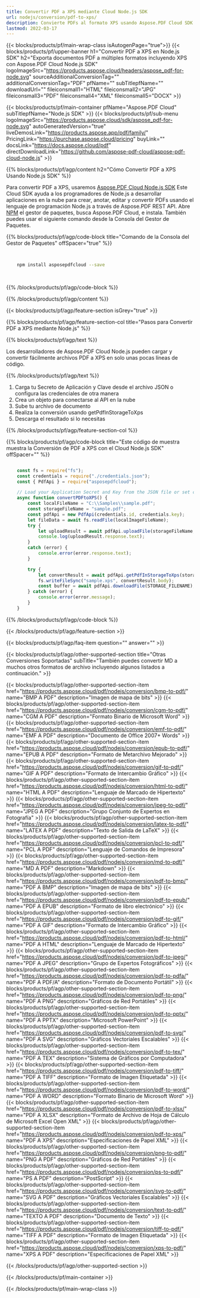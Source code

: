 ```yaml
---
title: Convertir PDF a XPS mediante Cloud Node.js SDK
url: nodejs/conversion/pdf-to-xps/
description: Convierte PDFs al formato XPS usando Aspose.PDF Cloud SDK para Node.js. Mantén la integridad del diseño.
lastmod: 2022-03-17
---
```


{{< blocks/products/pf/main-wrap-class isAutogenPage="true">}}
{{< blocks/products/pf/upper-banner h1="Convertir PDF a XPS en Node.js SDK" h2="Exporta documentos PDF a múltiples formatos incluyendo XPS con Aspose.PDF Cloud Node.js SDK" logoImageSrc="https://products.aspose.cloud/headers/aspose_pdf-for-node.svg" sourceAdditionalConversionTag="" additionalConversionTag="PDF" pfName="" subTitlepfName="" downloadUrl="" fileiconsmall1="HTML" fileiconsmall2="JPG" fileiconsmall3="PDF" fileiconsmall4="XML" fileiconsmall5="DOCX" >}}

{{< blocks/products/pf/main-container pfName="Aspose.PDF Cloud" subTitlepfName="Node.js SDK" >}}
{{< blocks/products/pf/sub-menu logoImageSrc="https://products.aspose.cloud/sdk/aspose_pdf-for-node.svg"
autoGeneratedVersion="true"
liveDemosLink="https://products.aspose.app/pdf/family/" PricingLink="https://purchase.aspose.cloud/pricing" buyLink="" docsLink="https://docs.aspose.cloud/pdf"  directDownloadLink="https://github.com/aspose-pdf-cloud/aspose-pdf-cloud-node.js" >}}

{{% blocks/products/pf/agp/content h2="Cómo Convertir PDF a XPS Usando Node.js SDK" %}}

Para convertir PDF a XPS, usaremos
[Aspose.PDF Cloud Node.js SDK](https://products.aspose.cloud/pdf/nodejs/)
Este Cloud SDK ayuda a los programadores de Node.js a desarrollar aplicaciones en la nube para crear, anotar, editar y convertir PDFs usando el lenguaje de programación Node.js a través de Aspose.PDF REST API. Abre
[NPM](https://www.npmjs.com/package/asposepdfcloud)
el gestor de paquetes, busca
Aspose.PDF Cloud,
e instala. También puedes usar el siguiente comando desde la Consola del Gestor de Paquetes.

{{% blocks/products/pf/agp/code-block title="Comando de la Consola del Gestor de Paquetes" offSpacer="true" %}}

```bash

     
    npm install asposepdfcloud --save
     
     

```

{{% /blocks/products/pf/agp/code-block %}}

{{% /blocks/products/pf/agp/content %}}

{{< blocks/products/pf/agp/feature-section isGrey="true" >}}

{{% blocks/products/pf/agp/feature-section-col title="Pasos para Convertir PDF a XPS mediante Node.js" %}}

{{% blocks/products/pf/agp/text %}}

Los desarrolladores de Aspose.PDF Cloud Node.js pueden cargar y convertir fácilmente archivos PDF a XPS en solo unas pocas líneas de código.

{{% /blocks/products/pf/agp/text %}}

1. Carga tu Secreto de Aplicación y Clave desde el archivo JSON o configura las credenciales de otra manera
1. Crea un objeto para conectarse al API en la nube
1. Sube tu archivo de documento
1. Realiza la conversión usando getPdfInStorageToXps
1. Descarga el resultado si lo necesitas

{{% /blocks/products/pf/agp/feature-section-col %}}


{{% blocks/products/pf/agp/code-block title="Este código de muestra muestra la Conversión de PDF a XPS con el Cloud Node.js SDK" offSpacer="" %}}

```js

    const fs = require("fs");
    const credentials = require("./credentials.json");
    const { PdfApi } = require("asposepdfcloud");

    // Load your Application Secret and Key from the JSON file or set credentials in another way
    async function convertPDFtoXPS() {
        const localFileName = "C:\\Samples\\sample.pdf";
        const storageFileName = "sample.pdf";
        const pdfApi = new PdfApi(credentials.id, credentials.key);
        let fileData = await fs.readFile(localImageFileName);
        try {
            let uploadResult = await pdfApi.uploadFile(storageFileName, fileData);
            console.log(uploadResult.response.text);
        }
        catch (error) {
            console.error(error.response.text);
        }

        try {
            let convertResult = await pdfApi.getPdfInStorageToXps(storageFileName + "1");
            fs.writeFileSync("sample.xps", convertResult.body);
            const buffer = await pdfApi.downloadFile(STORAGE_FILENAME);
        } catch (error) {
            console.error(error.message);
        }
    }
```

{{% /blocks/products/pf/agp/code-block %}}

{{< /blocks/products/pf/agp/feature-section >}}

{{< blocks/products/pf/agp/faq-item question="" answer="" >}}

{{< blocks/products/pf/agp/other-supported-section title="Otras Conversiones Soportadas" subTitle="También puedes convertir MD a muchos otros formatos de archivo incluyendo algunos listados a continuación." >}}

{{< blocks/products/pf/agp/other-supported-section-item href="https://products.aspose.cloud/pdf/nodejs/conversion/bmp-to-pdf/" name="BMP A PDF" description="Imagen de mapa de bits" >}}
{{< blocks/products/pf/agp/other-supported-section-item href="https://products.aspose.cloud/pdf/nodejs/conversion/cgm-to-pdf/" name="CGM A PDF" description="Formato Binario de Microsoft Word" >}}
{{< blocks/products/pf/agp/other-supported-section-item href="https://products.aspose.cloud/pdf/nodejs/conversion/emf-to-pdf/" name="EMF A PDF" description="Documento de Office 2007+ Words" >}}
{{< blocks/products/pf/agp/other-supported-section-item href="https://products.aspose.cloud/pdf/nodejs/conversion/epub-to-pdf/" name="EPUB A PDF" description="Formato de Metarchivo Mejorado" >}}
{{< blocks/products/pf/agp/other-supported-section-item href="https://products.aspose.cloud/pdf/nodejs/conversion/gif-to-pdf/" name="GIF A PDF" description="Formato de Intercambio Gráfico" >}}
{{< blocks/products/pf/agp/other-supported-section-item href="https://products.aspose.cloud/pdf/nodejs/conversion/html-to-pdf/" name="HTML A PDF" description="Lenguaje de Marcado de Hipertexto" >}}
{{< blocks/products/pf/agp/other-supported-section-item href="https://products.aspose.cloud/pdf/nodejs/conversion/jpeg-to-pdf/" name="JPEG A PDF" description="Grupo Conjunto de Expertos en Fotografía" >}}
{{< blocks/products/pf/agp/other-supported-section-item href="https://products.aspose.cloud/pdf/nodejs/conversion/latex-to-pdf/" name="LATEX A PDF" description="Texto de Salida de LaTeX" >}}
{{< blocks/products/pf/agp/other-supported-section-item href="https://products.aspose.cloud/pdf/nodejs/conversion/pcl-to-pdf/" name="PCL A PDF" description="Lenguaje de Comandos de Impresora" >}}
{{< blocks/products/pf/agp/other-supported-section-item href="https://products.aspose.cloud/pdf/nodejs/conversion/md-to-pdf/" name="MD A PDF" description="Markdown" >}}
{{< blocks/products/pf/agp/other-supported-section-item href="https://products.aspose.cloud/pdf/nodejs/conversion/pdf-to-bmp/" name="PDF A BMP" description="Imagen de mapa de bits" >}}
{{< blocks/products/pf/agp/other-supported-section-item href="https://products.aspose.cloud/pdf/nodejs/conversion/pdf-to-epub/" name="PDF A EPUB" description="Formato de libro electrónico" >}}
{{< blocks/products/pf/agp/other-supported-section-item href="https://products.aspose.cloud/pdf/nodejs/conversion/pdf-to-gif/" name="PDF A GIF" description="Formato de Intercambio Gráfico" >}}
{{< blocks/products/pf/agp/other-supported-section-item href="https://products.aspose.cloud/pdf/nodejs/conversion/pdf-to-html/" name="PDF A HTML" description="Lenguaje de Marcado de Hipertexto" >}}
{{< blocks/products/pf/agp/other-supported-section-item href="https://products.aspose.cloud/pdf/nodejs/conversion/pdf-to-jpeg/" name="PDF A JPEG" description="Grupo de Expertos Fotográficos" >}}
{{< blocks/products/pf/agp/other-supported-section-item href="https://products.aspose.cloud/pdf/nodejs/conversion/pdf-to-pdfa/" name="PDF A PDF/A" description="Formato de Documento Portátil" >}}
{{< blocks/products/pf/agp/other-supported-section-item href="https://products.aspose.cloud/pdf/nodejs/conversion/pdf-to-png/" name="PDF A PNG" description="Gráficos de Red Portátiles" >}}
{{< blocks/products/pf/agp/other-supported-section-item href="https://products.aspose.cloud/pdf/nodejs/conversion/pdf-to-pptx/" name="PDF A PPTX" description="Microsoft PowerPoint" >}}
{{< blocks/products/pf/agp/other-supported-section-item href="https://products.aspose.cloud/pdf/nodejs/conversion/pdf-to-svg/" name="PDF A SVG" description="Gráficos Vectoriales Escalables" >}}
{{< blocks/products/pf/agp/other-supported-section-item href="https://products.aspose.cloud/pdf/nodejs/conversion/pdf-to-tex/" name="PDF A TEX" description="Sistema de Gráficos por Computadora" >}}
{{< blocks/products/pf/agp/other-supported-section-item href="https://products.aspose.cloud/pdf/nodejs/conversion/pdf-to-tiff/" name="PDF A TIFF" description="Formato de Imagen Etiquetada" >}}
{{< blocks/products/pf/agp/other-supported-section-item href="https://products.aspose.cloud/pdf/nodejs/conversion/pdf-to-word/" name="PDF A WORD" description="Formato Binario de Microsoft Word" >}}
{{< blocks/products/pf/agp/other-supported-section-item href="https://products.aspose.cloud/pdf/nodejs/conversion/pdf-to-xlsx/" name="PDF A XLSX" description="Formato de Archivo de Hoja de Cálculo de Microsoft Excel Open XML" >}}
{{< blocks/products/pf/agp/other-supported-section-item href="https://products.aspose.cloud/pdf/nodejs/conversion/pdf-to-xps/" name="PDF A XPS" description="Especificaciones de Papel XML" >}}
{{< blocks/products/pf/agp/other-supported-section-item href="https://products.aspose.cloud/pdf/nodejs/conversion/png-to-pdf/" name="PNG A PDF" description="Gráficos de Red Portátiles" >}}
{{< blocks/products/pf/agp/other-supported-section-item href="https://products.aspose.cloud/pdf/nodejs/conversion/ps-to-pdf/" name="PS A PDF" description="PostScript" >}}
{{< blocks/products/pf/agp/other-supported-section-item href="https://products.aspose.cloud/pdf/nodejs/conversion/svg-to-pdf/" name="SVG A PDF" description="Gráficos Vectoriales Escalables" >}}
{{< blocks/products/pf/agp/other-supported-section-item href="https://products.aspose.cloud/pdf/nodejs/conversion/text-to-pdf/" name="TEXTO A PDF" description="Documento de Texto" >}}
{{< blocks/products/pf/agp/other-supported-section-item href="https://products.aspose.cloud/pdf/nodejs/conversion/tiff-to-pdf/" name="TIFF A PDF" description="Formato de Imagen Etiquetada" >}}
{{< blocks/products/pf/agp/other-supported-section-item href="https://products.aspose.cloud/pdf/nodejs/conversion/xps-to-pdf/" name="XPS A PDF" description="Especificaciones de Papel XML" >}}

{{< /blocks/products/pf/agp/other-supported-section >}}

{{< /blocks/products/pf/main-container >}}

{{< /blocks/products/pf/main-wrap-class >}}


